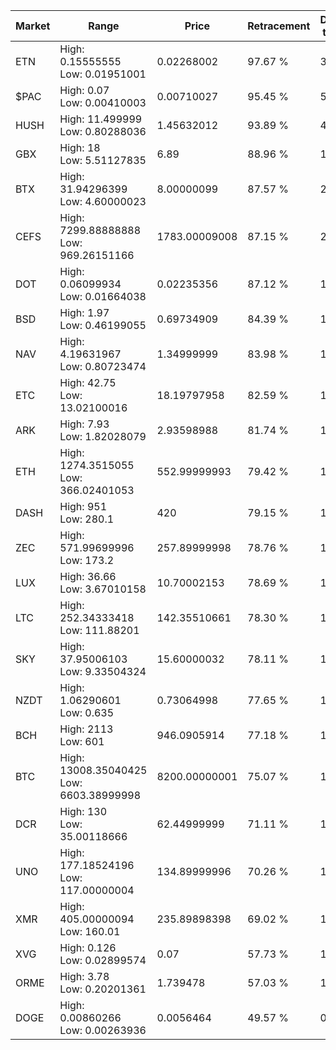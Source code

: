| Market | Range | Price| Retracement | Doubles to 50% |
| --- | --- | --- | --- | --- |
| ETN | High: 0.15555555<br />Low: 0.01951001 | 0.02268002 | 97.67 % | 3.86 |
| $PAC | High: 0.07<br />Low: 0.00410003 | 0.00710027 | 95.45 % | 5.22 |
| HUSH | High: 11.499999<br />Low: 0.80288036 | 1.45632012 | 93.89 % | 4.22 |
| GBX | High: 18<br />Low: 5.51127835 | 6.89 | 88.96 % | 1.71 |
| BTX | High: 31.94296399<br />Low: 4.60000023 | 8.00000099 | 87.57 % | 2.28 |
| CEFS | High: 7299.88888888<br />Low: 969.26151166 | 1783.00009008 | 87.15 % | 2.32 |
| DOT | High: 0.06099934<br />Low: 0.01664038 | 0.02235356 | 87.12 % | 1.74 |
| BSD | High: 1.97<br />Low: 0.46199055 | 0.69734909 | 84.39 % | 1.74 |
| NAV | High: 4.19631967<br />Low: 0.80723474 | 1.34999999 | 83.98 % | 1.85 |
| ETC | High: 42.75<br />Low: 13.02100016 | 18.19797958 | 82.59 % | 1.53 |
| ARK | High: 7.93<br />Low: 1.82028079 | 2.93598988 | 81.74 % | 1.66 |
| ETH | High: 1274.3515055<br />Low: 366.02401053 | 552.99999993 | 79.42 % | 1.48 |
| DASH | High: 951<br />Low: 280.1 | 420 | 79.15 % | 1.47 |
| ZEC | High: 571.99699996<br />Low: 173.2 | 257.89999998 | 78.76 % | 1.44 |
| LUX | High: 36.66<br />Low: 3.67010158 | 10.70002153 | 78.69 % | 1.88 |
| LTC | High: 252.34333418<br />Low: 111.88201 | 142.35510661 | 78.30 % | 1.28 |
| SKY | High: 37.95006103<br />Low: 9.33504324 | 15.60000032 | 78.11 % | 1.52 |
| NZDT | High: 1.06290601<br />Low: 0.635 | 0.73064998 | 77.65 % | 1.16 |
| BCH | High: 2113<br />Low: 601 | 946.0905914 | 77.18 % | 1.43 |
| BTC | High: 13008.35040425<br />Low: 6603.38999998 | 8200.00000001 | 75.07 % | 1.20 |
| DCR | High: 130<br />Low: 35.00118666 | 62.44999999 | 71.11 % | 1.32 |
| UNO | High: 177.18524196<br />Low: 117.00000004 | 134.89999996 | 70.26 % | 1.09 |
| XMR | High: 405.00000094<br />Low: 160.01 | 235.89898398 | 69.02 % | 1.20 |
| XVG | High: 0.126<br />Low: 0.02899574 | 0.07 | 57.73 % | 1.11 |
| ORME | High: 3.78<br />Low: 0.20201361 | 1.739478 | 57.03 % | 1.14 |
| DOGE | High: 0.00860266<br />Low: 0.00263936 | 0.0056464 | 49.57 % | 0.00 |
